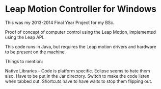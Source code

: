 Leap Motion Controller for Windows
=========

This was my 2013-2014 Final Year Project for my BSc.

Proof of concept of computer control using the Leap Motion, implemented using the Leap API.

This code runs in Java, but requires the Leap motion drivers and hardware to be present on the machine.

Things to mention:

Native Libraries - Code is platform specific. Eclipse seems to hate them also. Have to be put in the Jar directory.
Switch to make the code listen when tabbed out.
Shortcuts have to have waits to stop them flipping out.
